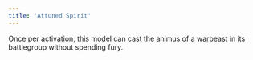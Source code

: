 ```yaml
---
title: 'Attuned Spirit'
---
```

Once per activation, this model can cast the animus of a warbeast in its battlegroup without spending fury.